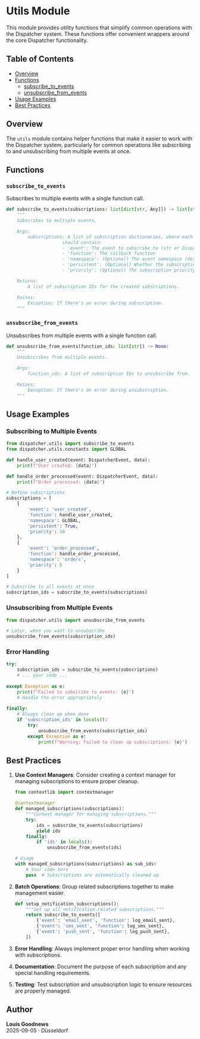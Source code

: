 # Utils Module

This module provides utility functions that simplify common operations with the Dispatcher system. These functions offer convenient wrappers around the core Dispatcher functionality.

## Table of Contents

- [Overview](#overview)
- [Functions](#functions)
  - [subscribe_to_events](#subscribe_to_events)
  - [unsubscribe_from_events](#unsubscribe_from_events)
- [Usage Examples](#usage-examples)
- [Best Practices](#best-practices)

## Overview

The `utils` module contains helper functions that make it easier to work with the Dispatcher system, particularly for common operations like subscribing to and unsubscribing from multiple events at once.

## Functions

### `subscribe_to_events`

Subscribes to multiple events with a single function call.

```python
def subscribe_to_events(subscriptions: list[dict[str, Any]]) -> list[str]:
    """
    Subscribes to multiple events.

    Args:
        subscriptions: A list of subscription dictionaries, where each dictionary
                     should contain:
                     - 'event': The event to subscribe to (str or DispatcherEvent)
                     - 'function': The callback function
                     - 'namespace': (Optional) The event namespace (default: GLOBAL)
                     - 'persistent': (Optional) Whether the subscription persists (default: False)
                     - 'priority': (Optional) The subscription priority (default: 0)

    Returns:
        A list of subscription IDs for the created subscriptions.

    Raises:
        Exception: If there's an error during subscription.
    """
```

### `unsubscribe_from_events`

Unsubscribes from multiple events with a single function call.

```python
def unsubscribe_from_events(function_ids: list[str]) -> None:
    """
    Unsubscribes from multiple events.

    Args:
        function_ids: A list of subscription IDs to unsubscribe from.

    Raises:
        Exception: If there's an error during unsubscription.
    """
```

## Usage Examples

### Subscribing to Multiple Events

```python
from dispatcher.utils import subscribe_to_events
from dispatcher.utils.constants import GLOBAL

def handle_user_created(event: DispatcherEvent, data):
    print(f"User created: {data}")

def handle_order_processed(event: DispatcherEvent, data):
    print(f"Order processed: {data}")

# Define subscriptions
subscriptions = [
    {
        'event': 'user_created',
        'function': handle_user_created,
        'namespace': GLOBAL,
        'persistent': True,
        'priority': 10
    },
    {
        'event': 'order_processed',
        'function': handle_order_processed,
        'namespace': 'orders',
        'priority': 5
    }
]

# Subscribe to all events at once
subscription_ids = subscribe_to_events(subscriptions)
```

### Unsubscribing from Multiple Events

```python
from dispatcher.utils import unsubscribe_from_events

# Later, when you want to unsubscribe
unsubscribe_from_events(subscription_ids)
```

### Error Handling

```python
try:
    subscription_ids = subscribe_to_events(subscriptions)
    # ... your code ...
    
except Exception as e:
    print(f"Failed to subscribe to events: {e}")
    # Handle the error appropriately
    
finally:
    # Always clean up when done
    if 'subscription_ids' in locals():
        try:
            unsubscribe_from_events(subscription_ids)
        except Exception as e:
            print(f"Warning: Failed to clean up subscriptions: {e}")
```

## Best Practices

1. **Use Context Managers**:
   Consider creating a context manager for managing subscriptions to ensure proper cleanup.

   ```python
   from contextlib import contextmanager
   
   @contextmanager
   def managed_subscriptions(subscriptions):
       """Context manager for managing subscriptions."""
       try:
           ids = subscribe_to_events(subscriptions)
           yield ids
       finally:
           if 'ids' in locals():
               unsubscribe_from_events(ids)
   
   # Usage
   with managed_subscriptions(subscriptions) as sub_ids:
       # Your code here
       pass  # Subscriptions are automatically cleaned up
   ```

2. **Batch Operations**:
   Group related subscriptions together to make management easier.

   ```python
   def setup_notification_subscriptions():
       """Set up all notification-related subscriptions."""
       return subscribe_to_events([
           {'event': 'email_sent', 'function': log_email_sent},
           {'event': 'sms_sent', 'function': log_sms_sent},
           {'event': 'push_sent', 'function': log_push_sent},
       ])
   ```

3. **Error Handling**:
   Always implement proper error handling when working with subscriptions.

4. **Documentation**:
   Document the purpose of each subscription and any special handling requirements.

5. **Testing**:
   Test subscription and unsubscription logic to ensure resources are properly managed.

## Author

**Louis Goodnews**  
2025-09-05 · Düsseldorf
